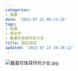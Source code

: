 ```yaml
---
categories:
- 画廊
date: '2022-07-23 09:13:26'
tags:
- 名画
- 维米尔
- 戴着珍珠耳环的少女
title: 图床测试
updated: '2022-07-23 10:28:12'
---
```

![戴着珍珠耳环的少女.jpg](https://image.suning.cn/uimg/yunxin/yunxinImg/165854321178285763.jpg)

